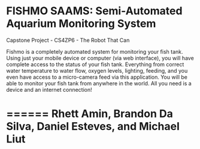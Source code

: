FISHMO SAAMS: Semi-Automated Aquarium Monitoring System
======

Capstone Project - CS4ZP6 - The Robot That Can


Fishmo is a completely automated system for monitoring your fish tank. Using 
just your mobile device or computer (via web interface), you will have complete 
access to the status of your fish tank. Everything from correct water 
temperature to water flow, oxygen levels, lighting, feeding, and you even have 
access to a micro-camera feed via this application. You will be able to monitor 
your fish tank from anywhere in the world. All you need is a device and an 
internet connection!

======
Rhett Amin, Brandon Da Silva, Daniel Esteves, and Michael Liut
======